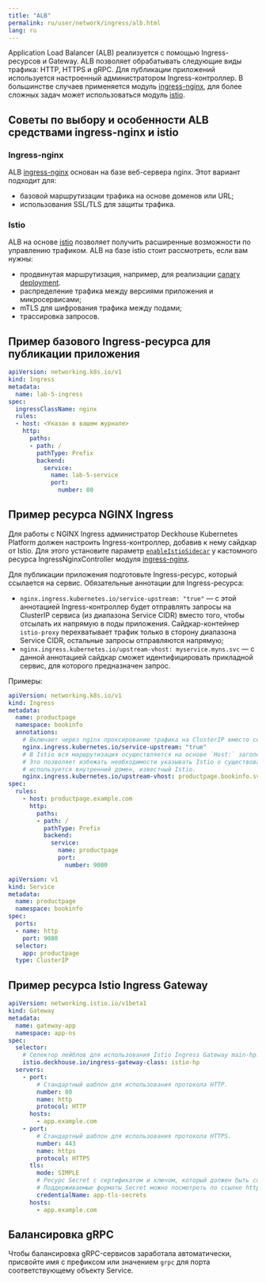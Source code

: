 ```yaml
---
title: "ALB"
permalink: ru/user/network/ingress/alb.html
lang: ru
---
```


Application Load Balancer (ALB) реализуется с помощью Ingress-ресурсов и Gateway.
ALB позволяет обрабатывать следующие виды трафика: HTTP, HTTPS и gRPC.
Для публикации приложений используется настроенный администратором Ingress-контроллер.
В большинстве случаев применяется модуль [ingress-nginx](/modules/ingress-nginx/), для более сложных задач может использоваться модуль [istio](/modules/istio/).

## Советы по выбору и особенности ALB средствами ingress-nginx и istio

### Ingress-nginx

ALB  [ingress-nginx](/modules/ingress-nginx/) основан на базе веб-сервера nginx.
Этот вариант подходит для:

- базовой маршрутизации трафика на основе доменов или URL;
- использования SSL/TLS для защиты трафика.

### Istio

ALB на основе [istio](/modules/istio/) позволяет получить расширенные возможности по управлению трафиком. ALB на базе istio стоит рассмотреть, если вам нужны:

- продвинутая маршрутизация, например, для реализации [canary deployment](../canary-deployment.html).
- распределение трафика между версиями приложения и микросервисами;
- mTLS для шифрования трафика между подами;
- трассировка запросов.

## Пример базового Ingress-ресурса для публикации приложения

```yaml
apiVersion: networking.k8s.io/v1
kind: Ingress
metadata:
  name: lab-5-ingress
spec:
  ingressClassName: nginx
  rules:
  - host: <Указан в вашем журнале>
    http:
      paths:
      - path: /
        pathType: Prefix
        backend:
          service:
            name: lab-5-service
            port:
              number: 80
```

## Пример ресурса NGINX Ingress

Для работы с NGINX Ingress администратор Deckhouse Kubernetes Platform должен настроить Ingress-контроллер, добавив к нему сайдкар от Istio.
Для этого установите параметр [`enableIstioSidecar`](/modules/ingress-nginx/cr.html#ingressnginxcontroller-v1-spec-enableistiosidecar) у кастомного ресурса IngressNginxController модуля [ingress-nginx](/modules/ingress-nginx/).

Для публикации приложения подготовьте Ingress-ресурс, который ссылается на сервис. Обязательные аннотации для Ingress-ресурса:
  
* `nginx.ingress.kubernetes.io/service-upstream: "true"` — с этой аннотацией Ingress-контроллер будет отправлять запросы на ClusterIP сервиса (из диапазона Service CIDR) вместо того, чтобы отсылать их напрямую в поды приложения. Сайдкар-контейнер `istio-proxy` перехватывает трафик только в сторону диапазона Service CIDR, остальные запросы отправляются напрямую;
* `nginx.ingress.kubernetes.io/upstream-vhost: myservice.myns.svc` — с данной аннотацией сайдкар сможет идентифицировать прикладной сервис, для которого предназначен запрос.

Примеры:

```yaml
apiVersion: networking.k8s.io/v1
kind: Ingress
metadata:
  name: productpage
  namespace: bookinfo
  annotations:
    # Включает через nginx проксирование трафика на ClusterIP вместо собственных IP подов.
    nginx.ingress.kubernetes.io/service-upstream: "true"
    # В Istio вся маршрутизация осуществляется на основе `Host:` заголовка запросов.
    # Это позволяет избежать необходимости указывать Istio о существовании внешнего домена `productpage.example.com`,
    # используется внутренний домен, известный Istio.
    nginx.ingress.kubernetes.io/upstream-vhost: productpage.bookinfo.svc
spec:
  rules:
    - host: productpage.example.com
      http:
        paths:
        - path: /
          pathType: Prefix
          backend:
            service:
              name: productpage
              port:
                number: 9080
```

```yaml
apiVersion: v1
kind: Service
metadata:
  name: productpage
  namespace: bookinfo
spec:
  ports:
  - name: http
    port: 9080
  selector:
    app: productpage
  type: ClusterIP
```

## Пример ресурса Istio Ingress Gateway

```yaml
apiVersion: networking.istio.io/v1beta1
kind: Gateway
metadata:
  name: gateway-app
  namespace: app-ns
spec:
  selector:
    # Селектор лейблов для использования Istio Ingress Gateway main-hp.
    istio.deckhouse.io/ingress-gateway-class: istio-hp
  servers:
    - port:
        # Стандартный шаблон для использования протокола HTTP.
        number: 80
        name: http
        protocol: HTTP
      hosts:
        - app.example.com
    - port:
        # Стандартный шаблон для использования протокола HTTPS.
        number: 443
        name: https
        protocol: HTTPS
      tls:
        mode: SIMPLE
        # Ресурс Secret с сертификатом и ключом, который должен быть создан в пространстве имен d8-ingress-istio.
        # Поддерживаемые форматы Secret можно посмотреть по ссылке https://istio.io/latest/docs/tasks/traffic-management/ingress/secure-ingress/#key-formats.
        credentialName: app-tls-secrets
      hosts:
        - app.example.com
```

## Балансировка gRPC

Чтобы балансировка gRPC-сервисов заработала автоматически, присвойте имя с префиксом или значением `grpc` для порта соответствующему объекту Service.
